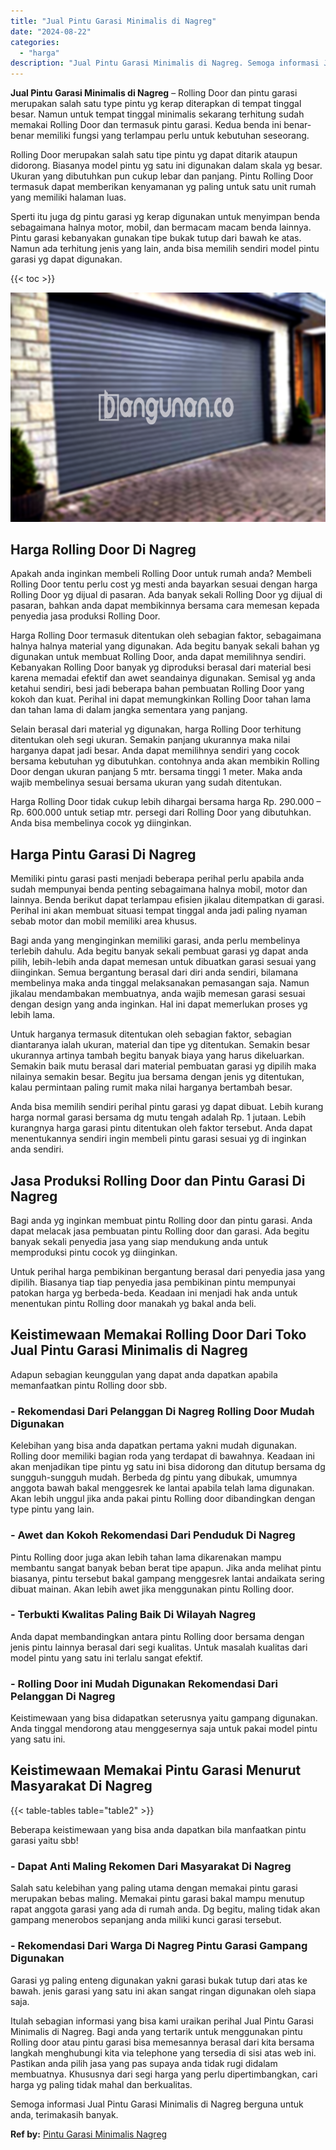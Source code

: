 ```yaml
---
title: "Jual Pintu Garasi Minimalis di Nagreg"
date: "2024-08-22"
categories: 
  - "harga"
description: "Jual Pintu Garasi Minimalis di Nagreg. Semoga informasi Jual Pintu Garasi Minimalis di Nagreg berguna untuk anda, terimakasih banyak...."
---
```


**Jual Pintu Garasi Minimalis di Nagreg** – Rolling Door dan pintu garasi merupakan salah satu type pintu yg kerap diterapkan di tempat tinggal besar. Namun untuk tempat tinggal minimalis sekarang terhitung sudah memakai Rolling Door dan termasuk pintu garasi. Kedua benda ini benar-benar memiliki fungsi yang terlampau perlu untuk kebutuhan seseorang.

Rolling Door merupakan salah satu tipe pintu yg dapat ditarik ataupun didorong. Biasanya model pintu yg satu ini digunakan dalam skala yg besar. Ukuran yang dibutuhkan pun cukup lebar dan panjang. Pintu Rolling Door termasuk dapat memberikan kenyamanan yg paling untuk satu unit rumah yang memiliki halaman luas.

Sperti itu juga dg pintu garasi yg kerap digunakan untuk menyimpan benda sebagaimana halnya motor, mobil, dan bermacam macam benda lainnya. Pintu garasi kebanyakan gunakan tipe bukak tutup dari bawah ke atas. Namun ada terhitung jenis yang lain, anda bisa memilih sendiri model pintu garasi yg dapat digunakan.

{{< toc >}}

![Jual Pintu Garasi Minimalis di Nagreg](/images/pintu-garasi-64.png)

## Harga Rolling Door Di Nagreg

Apakah anda inginkan membeli Rolling Door untuk rumah anda? Membeli Rolling Door tentu perlu cost yg mesti anda bayarkan sesuai dengan harga Rolling Door yg dijual di pasaran. Ada banyak sekali Rolling Door yg dijual di pasaran, bahkan anda dapat membikinnya bersama cara memesan kepada penyedia jasa produksi Rolling Door.

Harga Rolling Door termasuk ditentukan oleh sebagian faktor, sebagaimana halnya halnya material yang digunakan. Ada begitu banyak sekali bahan yg digunakan untuk membuat Rolling Door, anda dapat memilihnya sendiri. Kebanyakan Rolling Door banyak yg diproduksi berasal dari material besi karena memadai efektif dan awet seandainya digunakan. Semisal yg anda ketahui sendiri, besi jadi beberapa bahan pembuatan Rolling Door yang kokoh dan kuat. Perihal ini dapat memungkinkan Rolling Door tahan lama dan tahan lama di dalam jangka sementara yang panjang.

Selain berasal dari material yg digunakan, harga Rolling Door terhitung ditentukan oleh segi ukuran. Semakin panjang ukurannya maka nilai harganya dapat jadi besar. Anda dapat memilihnya sendiri yang cocok bersama kebutuhan yg dibutuhkan. contohnya anda akan membikin Rolling Door dengan ukuran panjang 5 mtr. bersama tinggi 1 meter. Maka anda wajib membelinya sesuai bersama ukuran yang sudah ditentukan.

Harga Rolling Door tidak cukup lebih dihargai bersama harga Rp. 290.000 – Rp. 600.000 untuk setiap mtr. persegi dari Rolling Door yang dibutuhkan. Anda bisa membelinya cocok yg diinginkan.

## Harga Pintu Garasi Di Nagreg

Memiliki pintu garasi pasti menjadi beberapa perihal perlu apabila anda sudah mempunyai benda penting sebagaimana halnya mobil, motor dan lainnya. Benda berikut dapat terlampau efisien jikalau ditempatkan di garasi. Perihal ini akan membuat situasi tempat tinggal anda jadi paling nyaman sebab motor dan mobil memiliki area khusus.

Bagi anda yang menginginkan memiliki garasi, anda perlu membelinya terlebih dahulu. Ada begitu banyak sekali pembuat garasi yg dapat anda pilih, lebih-lebih anda dapat memesan untuk dibuatkan garasi sesuai yang diinginkan. Semua bergantung berasal dari diri anda sendiri, bilamana membelinya maka anda tinggal melaksanakan pemasangan saja. Namun jikalau mendambakan membuatnya, anda wajib memesan garasi sesuai dengan design yang anda inginkan. Hal ini dapat memerlukan proses yg lebih lama.

Untuk harganya termasuk ditentukan oleh sebagian faktor, sebagian diantaranya ialah ukuran, material dan tipe yg ditentukan. Semakin besar ukurannya artinya tambah begitu banyak biaya yang harus dikeluarkan. Semakin baik mutu berasal dari material pembuatan garasi yg dipilih maka nilainya semakin besar. Begitu jua bersama dengan jenis yg ditentukan, kalau permintaan paling rumit maka nilai harganya bertambah besar.

Anda bisa memilih sendiri perihal pintu garasi yg dapat dibuat. Lebih kurang harga normal garasi bersama dg mutu tengah adalah Rp. 1 jutaan. Lebih kurangnya harga garasi pintu ditentukan oleh faktor tersebut. Anda dapat menentukannya sendiri ingin membeli pintu garasi sesuai yg di inginkan anda sendiri.

## Jasa Produksi Rolling Door dan Pintu Garasi Di Nagreg

Bagi anda yg inginkan membuat pintu Rolling door dan pintu garasi. Anda dapat melacak jasa pembuatan pintu Rolling door dan garasi. Ada begitu banyak sekali penyedia jasa yang siap mendukung anda untuk memproduksi pintu cocok yg diinginkan.

Untuk perihal harga pembikinan bergantung berasal dari penyedia jasa yang dipilih. Biasanya tiap tiap penyedia jasa pembikinan pintu mempunyai patokan harga yg berbeda-beda. Keadaan ini menjadi hak anda untuk menentukan pintu Rolling door manakah yg bakal anda beli.

## Keistimewaan Memakai Rolling Door Dari Toko Jual Pintu Garasi Minimalis di Nagreg

Adapun sebagian keunggulan yang dapat anda dapatkan apabila memanfaatkan pintu Rolling door sbb.

### \- Rekomendasi Dari Pelanggan Di Nagreg Rolling Door Mudah Digunakan

Kelebihan yang bisa anda dapatkan pertama yakni mudah digunakan. Rolling door memiliki bagian roda yang terdapat di bawahnya. Keadaan ini akan menjadikan tipe pintu yg satu ini bisa didorong dan ditutup bersama dg sungguh-sungguh mudah. Berbeda dg pintu yang dibukak, umumnya anggota bawah bakal menggesrek ke lantai apabila telah lama digunakan. Akan lebih unggul jika anda pakai pintu Rolling door dibandingkan dengan type pintu yang lain.

### \- Awet dan Kokoh Rekomendasi Dari Penduduk Di Nagreg

Pintu Rolling door juga akan lebih tahan lama dikarenakan mampu membantu sangat banyak beban berat tipe apapun. Jika anda melihat pintu biasanya, pintu tersebut bakal gampang menggesrek lantai andaikata sering dibuat mainan. Akan lebih awet jika menggunakan pintu Rolling door.

### \- Terbukti Kwalitas Paling Baik Di Wilayah Nagreg

Anda dapat membandingkan antara pintu Rolling door bersama dengan jenis pintu lainnya berasal dari segi kualitas. Untuk masalah kualitas dari model pintu yang satu ini terlalu sangat efektif.

### \- Rolling Door ini Mudah Digunakan Rekomendasi Dari Pelanggan Di Nagreg

Keistimewaan yang bisa didapatkan seterusnya yaitu gampang digunakan. Anda tinggal mendorong atau menggesernya saja untuk pakai model pintu yang satu ini.

## Keistimewaan Memakai Pintu Garasi Menurut Masyarakat Di Nagreg

{{< table-tables table="table2" >}}

Beberapa keistimewaan yang bisa anda dapatkan bila manfaatkan pintu garasi yaitu sbb!

### \- Dapat Anti Maling Rekomen Dari Masyarakat Di Nagreg

Salah satu kelebihan yang paling utama dengan memakai pintu garasi merupakan bebas maling. Memakai pintu garasi bakal mampu menutup rapat anggota garasi yang ada di rumah anda. Dg begitu, maling tidak akan gampang menerobos sepanjang anda miliki kunci garasi tersebut.

### \- Rekomendasi Dari Warga Di Nagreg Pintu Garasi Gampang Digunakan

Garasi yg paling enteng digunakan yakni garasi bukak tutup dari atas ke bawah. jenis garasi yang satu ini akan sangat ringan digunakan oleh siapa saja.

Itulah sebagian informasi yang bisa kami uraikan perihal Jual Pintu Garasi Minimalis di Nagreg. Bagi anda yang tertarik untuk menggunakan pintu Rolling door atau pintu garasi bisa memesannya berasal dari kita bersama langkah menghubungi kita via telephone yang tersedia di sisi atas web ini. Pastikan anda pilih jasa yang pas supaya anda tidak rugi didalam membuatnya. Khususnya dari segi harga yang perlu dipertimbangkan, cari harga yg paling tidak mahal dan berkualitas.

Semoga informasi Jual Pintu Garasi Minimalis di Nagreg berguna untuk anda, terimakasih banyak.

**Ref by:** [Pintu Garasi Minimalis Nagreg](https://id.wikipedia.org/wiki/Pintu)
